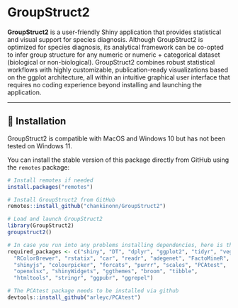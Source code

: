 # GroupStruct2

**GroupStruct2** is a user-friendly Shiny application that provides statistical and visual support for species diagnosis. Although GroupStruct2 is optimized for species diagnosis, its analytical framework can be co-opted to infer group structure for any numeric or numeric + categorical dataset (biological or non-biological). GroupStruct2 combines robust statistical workflows with highly customizable, publication-ready visualizations based on the ggplot architecture, all within an intuitive graphical user interface that requires no coding experience beyond installing and launching the application.

---

## 🔧 Installation

GroupStruct2 is compatible with MacOS and Windows 10 but has not been tested on Windows 11. 

You can install the stable version of this package directly from GitHub using the `remotes` package:

```r
# Install remotes if needed
install.packages("remotes")

# Install GroupStruct2 from GitHub
remotes::install_github("chankinonn/GroupStruct2")

# Load and launch GroupStruct2
library(GroupStruct2)
groupstruct2()

# In case you run into any problems installing dependencies, here is the list:
required_packages <- c("shiny", "DT", "dplyr", "ggplot2", "tidyr", "vegan", "viridis",
  "RColorBrewer", "rstatix", "car", "readr", "adegenet", "FactoMineR", "factoextra",
  "shinyjs", "colourpicker", "forcats", "purrr", "scales", "PCAtest",
  "openxlsx", "shinyWidgets", "ggthemes", "broom", "tibble",
  "htmltools", "stringr", "ggpubr", "ggrepel")

# The PCAtest package needs to be installed via github
devtools::install_github("arleyc/PCAtest")

